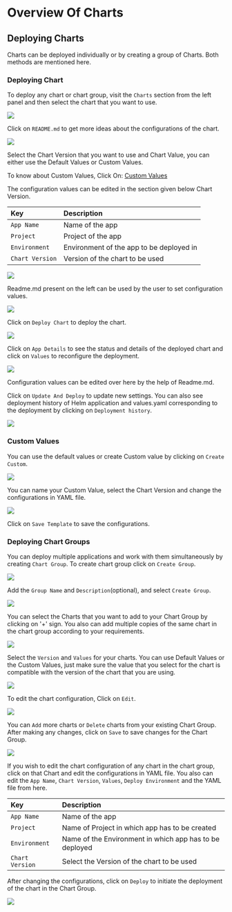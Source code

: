 # Overview Of Charts

## Deploying Charts

Charts can be deployed individually or by creating a group of Charts. Both methods are mentioned here.

### Deploying Chart

To deploy any chart or chart group, visit the `Charts` section from the left panel and then select the chart that you want to use.

![](https://devtron-public-asset.s3.us-east-2.amazonaws.com/images/deploy-chart/overview-of-charts/overview-of-charts-1.jpg)

Click on `README.md` to get more ideas about the configurations of the chart.

![](https://devtron-public-asset.s3.us-east-2.amazonaws.com/images/deploy-chart/overview-of-charts/overview-of-charts-2.jpg)

Select the Chart Version that you want to use and Chart Value, you can either use the Default Values or Custom Values.

To know about Custom Values, Click On: [Custom Values](overview-of-charts.md#custom-values)

The configuration values can be edited in the section given below Chart Version.

| Key | Description |
| :--- | :--- |
| `App Name` | Name of the app |
| `Project` | Project of the app |
| `Environment` | Environment of the app to be deployed in |
| `Chart Version` | Version of the chart to be used |

![](https://devtron-public-asset.s3.us-east-2.amazonaws.com/images/deploy-chart/overview-of-charts/overview-of-charts-3.jpg)

Readme.md present on the left can be used by the user to set configuration values.

![](https://devtron-public-asset.s3.us-east-2.amazonaws.com/images/deploy-chart/overview-of-charts/overview-of-charts-4.jpg)

Click on `Deploy Chart` to deploy the chart.

![](https://devtron-public-asset.s3.us-east-2.amazonaws.com/images/deploy-chart/overview-of-charts/overview-of-charts-5-2.jpg)

Click on `App Details` to see the status and details of the deployed chart and click on `Values` to reconfigure the deployment.

![](https://devtron-public-asset.s3.us-east-2.amazonaws.com/images/deploy-chart/overview-of-charts/overview-of-charts-6-2.jpg)

Configuration values can be edited over here by the help of Readme.md.

Click on `Update And Deploy` to update new settings.
You can also see deployment history of Helm application and values.yaml corresponding to the deployment by clicking on `Deployment history`.

![](https://devtron-public-asset.s3.us-east-2.amazonaws.com/images/deploy-chart/overview-of-charts/overview-of-charts-9-2.jpg)

### Custom Values

You can use the default values or create Custom value by clicking on `Create Custom`.

![](https://devtron-public-asset.s3.us-east-2.amazonaws.com/images/deploy-chart/overview-of-charts/overview-of-charts-7.jpg)

You can name your Custom Value, select the Chart Version and change the configurations in YAML file.

![](https://devtron-public-asset.s3.us-east-2.amazonaws.com/images/deploy-chart/overview-of-charts/overview-of-charts-8-2.jpg)

Click on `Save Template` to save the configurations.

### Deploying Chart Groups

You can deploy multiple applications and work with them simultaneously by creating `Chart Group`.
To create chart group click on `Create Group`.

![](https://devtron-public-asset.s3.us-east-2.amazonaws.com/images/deploy-chart/chart-group/chart-group-1.jpg)

Add the `Group Name` and `Description`(optional), and select `Create Group`.

![](https://devtron-public-asset.s3.us-east-2.amazonaws.com/images/deploy-chart/chart-group/chart-group-2.jpg)

You can select the Charts that you want to add to your Chart Group by clicking on '+' sign. You also can add multiple copies of the same chart in the chart group according to your requirements.

![](https://devtron-public-asset.s3.us-east-2.amazonaws.com/images/deploy-chart/chart-group/chart-group-3.jpg)

Select the `Version` and `Values` for your charts.
You can use Default Values or the Custom Values, just make sure the value that you select for the chart is compatible with the version of the chart that you are using.

![](https://devtron-public-asset.s3.us-east-2.amazonaws.com/images/deploy-chart/overview-of-charts/overview-of-charts-9.jpg)

To edit the chart configuration, Click on `Edit`.

![](https://devtron-public-asset.s3.us-east-2.amazonaws.com/images/deploy-chart/overview-of-charts/overview-of-charts-10.jpg)

You can `Add` more charts or `Delete` charts from your existing Chart Group.
After making any changes, click on `Save` to save changes for the Chart Group.

![](https://devtron-public-asset.s3.us-east-2.amazonaws.com/images/deploy-chart/overview-of-charts/overview-of-charts-11.jpg)

If you wish to edit the chart configuration of any chart in the chart group, click on that Chart and edit the configurations in YAML file. You also can edit the `App Name`, `Chart Version`, `Values`, `Deploy Environment` and the YAML file from here.

| Key | Description |
| :--- | :--- |
| `App Name` | Name of the app |
| `Project` | Name of Project in which app has to be created |
| `Environment` | Name of the Environment in which app has to be deployed |
| `Chart Version` | Select the Version of the chart to be used |

After changing the configurations, click on `Deploy` to initiate the deployment of the chart in the Chart Group.

![](https://devtron-public-asset.s3.us-east-2.amazonaws.com/images/deploy-chart/overview-of-charts/overview-of-charts-12.jpg)

